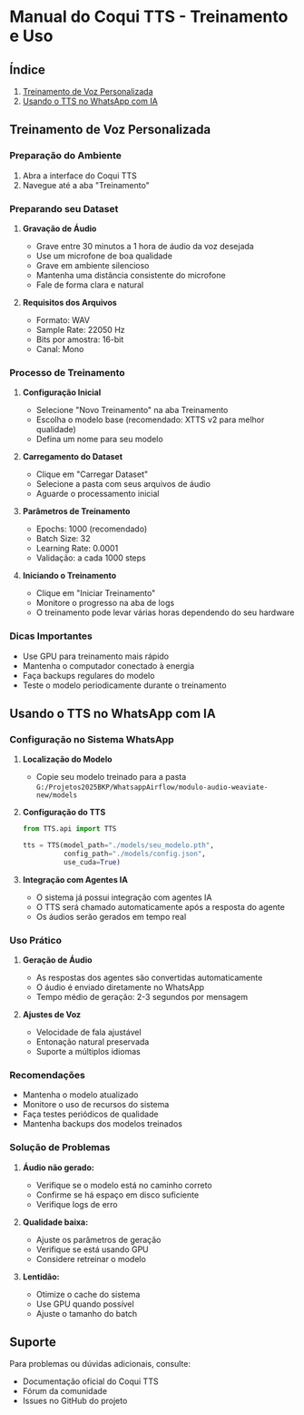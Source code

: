 # Manual do Coqui TTS - Treinamento e Uso

## Índice
1. [Treinamento de Voz Personalizada](#treinamento-de-voz-personalizada)
2. [Usando o TTS no WhatsApp com IA](#usando-o-tts-no-whatsapp-com-ia)

## Treinamento de Voz Personalizada

### Preparação do Ambiente
1. Abra a interface do Coqui TTS
2. Navegue até a aba "Treinamento"

### Preparando seu Dataset
1. **Gravação de Áudio**
   - Grave entre 30 minutos a 1 hora de áudio da voz desejada
   - Use um microfone de boa qualidade
   - Grave em ambiente silencioso
   - Mantenha uma distância consistente do microfone
   - Fale de forma clara e natural

2. **Requisitos dos Arquivos**
   - Formato: WAV
   - Sample Rate: 22050 Hz
   - Bits por amostra: 16-bit
   - Canal: Mono

### Processo de Treinamento
1. **Configuração Inicial**
   - Selecione "Novo Treinamento" na aba Treinamento
   - Escolha o modelo base (recomendado: XTTS v2 para melhor qualidade)
   - Defina um nome para seu modelo

2. **Carregamento do Dataset**
   - Clique em "Carregar Dataset"
   - Selecione a pasta com seus arquivos de áudio
   - Aguarde o processamento inicial

3. **Parâmetros de Treinamento**
   - Epochs: 1000 (recomendado)
   - Batch Size: 32
   - Learning Rate: 0.0001
   - Validação: a cada 1000 steps

4. **Iniciando o Treinamento**
   - Clique em "Iniciar Treinamento"
   - Monitore o progresso na aba de logs
   - O treinamento pode levar várias horas dependendo do seu hardware

### Dicas Importantes
- Use GPU para treinamento mais rápido
- Mantenha o computador conectado à energia
- Faça backups regulares do modelo
- Teste o modelo periodicamente durante o treinamento

## Usando o TTS no WhatsApp com IA

### Configuração no Sistema WhatsApp
1. **Localização do Modelo**
   - Copie seu modelo treinado para a pasta `G:/Projetos2025BKP/WhatsappAirflow/modulo-audio-weaviate-new/models`

2. **Configuração do TTS**
   ```python
   from TTS.api import TTS
   
   tts = TTS(model_path="./models/seu_modelo.pth",
             config_path="./models/config.json",
             use_cuda=True)
   ```

3. **Integração com Agentes IA**
   - O sistema já possui integração com agentes IA
   - O TTS será chamado automaticamente após a resposta do agente
   - Os áudios serão gerados em tempo real

### Uso Prático
1. **Geração de Áudio**
   - As respostas dos agentes são convertidas automaticamente
   - O áudio é enviado diretamente no WhatsApp
   - Tempo médio de geração: 2-3 segundos por mensagem

2. **Ajustes de Voz**
   - Velocidade de fala ajustável
   - Entonação natural preservada
   - Suporte a múltiplos idiomas

### Recomendações
- Mantenha o modelo atualizado
- Monitore o uso de recursos do sistema
- Faça testes periódicos de qualidade
- Mantenha backups dos modelos treinados

### Solução de Problemas
1. **Áudio não gerado:**
   - Verifique se o modelo está no caminho correto
   - Confirme se há espaço em disco suficiente
   - Verifique logs de erro

2. **Qualidade baixa:**
   - Ajuste os parâmetros de geração
   - Verifique se está usando GPU
   - Considere retreinar o modelo

3. **Lentidão:**
   - Otimize o cache do sistema
   - Use GPU quando possível
   - Ajuste o tamanho do batch

## Suporte
Para problemas ou dúvidas adicionais, consulte:
- Documentação oficial do Coqui TTS
- Fórum da comunidade
- Issues no GitHub do projeto 